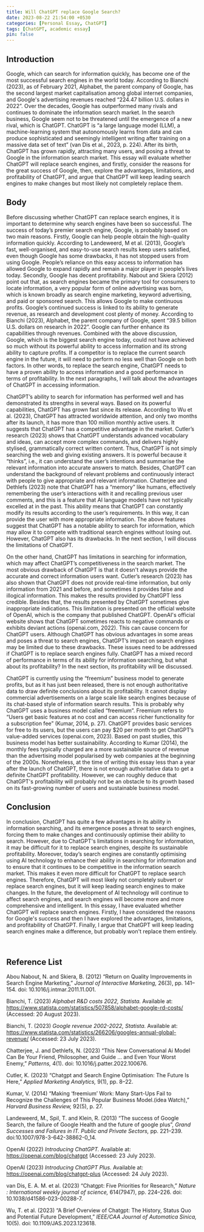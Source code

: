 ```yaml
---
title: Will ChatGPT replace Google Search?
date: 2023-08-22 21:54:00 +0530
categories: [Personal Essay, ChatGPT]
tags: [ChatGPT, academic essay]
pin: false
---
```


## Introduction
Google, which can search for information quickly, has become one of the most successful search engines in the world today. According to Bianchi (2023), as of February 2021, Alphabet, the parent company of Google, has the second largest market capitalisation among global internet companies, and Google's advertising revenues reached “224.47 billion U.S. dollars in 2022”. Over the decades, Google has outperformed many rivals and continues to dominate the information search market.  In the search business, Google seem not to be threatened until the emergence of a new rival, which is ChatGPT. ChatGPT is “a large language model (LLM), a machine-learning system that autonomously learns from data and can produce sophisticated and seemingly intelligent writing after training on a massive data set of text” (van Dis et al., 2023, p. 224). After its birth, ChatGPT has grown rapidly, attracting many users, and posing a threat to Google in the information search market. This essay will evaluate whether ChatGPT will replace search engines, and firstly, consider the reasons for the great success of Google, then, explore the advantages, limitations, and profitability of ChatGPT, and argue that ChatGPT will keep leading search engines to make changes but most likely not completely replace them.

## Body
Before discussing whether ChatGPT can replace search engines, it is important to determine why search engines have been so successful. The success of today’s premier search engine, Google, is probably based on two main reasons. Firstly, Google can help people obtain the high-quality information quickly. According to Landeweerd, M et al. (2013), Google’s fast, well-organised, and easy-to-use search results keep users satisfied, even though Google has some drawbacks, it has not stopped users from using Google. People’s reliance on this easy access to information has allowed Google to expand rapidly and remain a major player in people’s lives today. Secondly, Google has decent profitability. Nabout and Skiera (2012) point out that, as search engines became the primary tool for consumers to locate information, a very popular form of online advertising was born, which is known broadly as search engine marketing, keyword advertising, and paid or sponsored search. This allows Google to make continuous profits. Google’s continued success is linked to its ability to generate revenue, as research and development cost plenty of money. According to Bianchi (2023), Alphabet, the parent company of Google, spent “39.5 billion U.S. dollars on research in 2022”. Google can further enhance its capabilities through revenues. Combined with the above discussion, Google, which is the biggest search engine today, could not have achieved so much without its powerful ability to access information and its strong ability to capture profits. If a competitor is to replace the current search engine in the future, it will need to perform no less well than Google on both factors. In other words, to replace the search engine, ChatGPT needs to have a proven ability to access information and a good performance in terms of profitability. In the next paragraphs, I will talk about the advantages of ChatGPT in accessing information.

ChatGPT’s ability to search for information has performed well and has demonstrated its strengths in several ways. Based on its powerful capabilities, ChatGPT has grown fast since its release. According to Wu et al. (2023), ChatGPT has attracted worldwide attention, and only two months after its launch, it has more than 100 million monthly active users. It suggests that ChatGPT has a competitive advantage in the market. Cutler’s research (2023) shows that ChatGPT understands advanced vocabulary and ideas, can accept more complex commands, and delivers highly stylised, grammatically correct written content. Thus, ChatGPT is not simply searching the web and giving existing answers. It is powerful because it “thinks”, i.e., it can understand the user’s intentions and summarise the relevant information into accurate answers to match. Besides, ChatGPT can understand the background of relevant problems and continuously interact with people to give appropriate and relevant information. Chatterjee and Dethlefs (2023) note that ChatGPT has a “memory” like humans, effectively remembering the user’s interactions with it and recalling previous user comments, and this is a feature that AI language models have not typically excelled at in the past. This ability means that ChatGPT can constantly modify its results according to the user’s requirements. In this way, it can provide the user with more appropriate information. The above features suggest that ChatGPT has a notable ability to search for information, which may allow it to compete with traditional search engines without losing out. However, ChatGPT also has its drawbacks. In the next section, I will discuss the limitations of ChatGPT.

On the other hand, ChatGPT has limitations in searching for information, which may affect ChatGPT’s competitiveness in the search market. The most obvious drawback of ChatGPT is that it doesn't always provide the accurate and correct information users want. Cutler’s research (2023) has also shown that ChatGPT does not provide real-time information, but only information from 2021 and before, and sometimes it provides false and illogical information. This makes the results provided by ChatGPT less credible. Besides that, the results presented by ChatGPT sometimes give inappropriate indications. This limitation is presented on the official website of OpenAI, which is the company that published ChatGPT. OpenAI's official website shows that ChatGPT sometimes reacts to negative commands or exhibits deviant actions (openai.com, 2022). This can cause concern for ChatGPT users. Although ChatGPT has obvious advantages in some areas and poses a threat to search engines, ChatGPT’s impact on search engines may be limited due to these drawbacks. These issues need to be addressed if ChatGPT is to replace search engines fully. ChatGPT has a mixed record of performance in terms of its ability for information searching, but what about its profitability? In the next section, its profitability will be discussed.

ChatGPT is currently using the “freemium” business model to generate profits, but as it has just been released, there is not enough authoritative data to draw definite conclusions about its profitability. It cannot display commercial advertisements on a large scale like search engines because of its chat-based style of information search results. This is probably why ChatGPT uses a business model called “freemium”. Freemium refers to “Users get basic features at no cost and can access richer functionality for a subscription fee” (Kumar, 2014, p. 27). ChatGPT provides basic services for free to its users, but the users can pay $20 per month to get ChatGPT’s value-added services (openai.com, 2023). Based on past studies, this business model has better sustainability. According to Kumar (2014), the monthly fees typically charged are a more sustainable source of revenue than the advertising model popularised by web companies at the beginning of the 2000s. Nonetheless, at the time of writing this essay less than a year after the launch of ChatGPT, there is not enough authoritative data to get a definite ChatGPT profitability. However, we can roughly deduce that ChatGPT's profitability will probably not be an obstacle to its growth based on its fast-growing number of users and sustainable business model.

## Conclusion
In conclusion, ChatGPT has quite a few advantages in its ability in information searching, and its emergence poses a threat to search engines, forcing them to make changes and continuously optimise their ability to search. However, due to ChatGPT's limitations in searching for information, it may be difficult for it to replace search engines, despite its sustainable profitability. Moreover, today’s search engines are constantly optimising using AI technology to enhance their ability in searching for information and to ensure that it continues to be competitive in the information search market. This makes it even more difficult for ChatGPT to replace search engines. Therefore, ChatGPT will most likely not completely subvert or replace search engines, but it will keep leading search engines to make changes. In the future, the development of AI technology will continue to affect search engines, and search engines will become more and more comprehensive and intelligent. In this essay, I have evaluated whether ChatGPT will replace search engines. Firstly, I have considered the reasons for Google's success and then I have explored the advantages, limitations, and profitability of ChatGPT. Finally, I argue that ChatGPT will keep leading search engines make a difference, but probably won't replace them entirely.

<br>

## Reference List

Abou Nabout, N. and Skiera, B. (2012) “Return on Quality Improvements in Search Engine Marketing,” _Journal of Interactive Marketing,_ 26(3), pp. 141–154. doi: 10.1016/j.intmar.2011.11.001.

Bianchi, T. (2023) _Alphabet R&D costs 2022, Statista._ Available at: https://www.statista.com/statistics/507858/alphabet-google-rd-costs/ (Accessed: 20 August 2023).

Bianchi, T. (2023) _Google revenue 2002-2022, Statista._ Available at: https://www.statista.com/statistics/266206/googles-annual-global-revenue/ (Accessed: 23 July 2023).

Chatterjee, J. and Dethlefs, N. (2023) “This New Conversational Ai Model Can Be Your Friend, Philosopher, and Guide ... and Even Your Worst Enemy,” _Patterns,_ 4(1). doi: 10.1016/j.patter.2022.100676.

Cutler, K. (2023) “Chatgpt and Search Engine Optimisation: The Future Is Here,” _Applied Marketing Analytics,_ 9(1), pp. 8–22.

Kumar, V. (2014) “Making ‘freemium’ Work: Many Start-Ups Fail to Recognize the Challenges of This Popular Business Model.(idea Watch),” _Harvard Business Review,_ 92(5), p. 27.

Landeweerd, M., Spil, T. and Klein, R. (2013) “The success of Google Search, the failure of Google Health and the future of google plus”, _Grand Successes and Failures in IT. Public and Private Sectors,_ pp. 221–239. doi:10.1007/978-3-642-38862-0_14.

OpenAI (2022) _Introducing ChatGPT._ Available at: https://openai.com/blog/chatgpt (Accessed: 23 July 2023).

OpenAI (2023) _Introducing ChatGPT Plus._ Available at: https://openai.com/blog/chatgpt-plus (Accessed: 24 July 2023).

van Dis, E. A. M. et al. (2023) “Chatgpt: Five Priorities for Research,” _Nature : International weekly journal of science,_ 614(7947), pp. 224–226. doi: 10.1038/d41586-023-00288-7.

Wu, T. et al. (2023) “A Brief Overview of Chatgpt: The History, Status Quo and Potential Future Development,” _IEEE/CAA Journal of Automatica Sinica,_ 10(5). doi: 10.1109/JAS.2023.123618.
